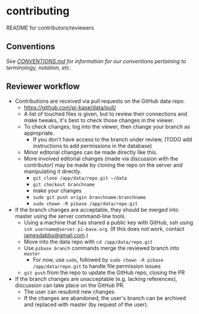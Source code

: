 # contributing
README for contributors/reviewers

## Conventions

*See [CONVENTIONS.md](CONVENTIONS.md) for information for our conventions
pertaining to terminology, notation, etc.*

## Reviewer workflow

- Contributions are received via pull requests on the GitHub data repo.
  - <https://github.com/pi-base/data/pull/>
  - A list of touched files is given, but to review their connections and
    make tweaks, it's best to check those changes in the viewer.
  - To check changes, log into the viewer, then change your branch as
    appropriate.
    - If you don't have access to the branch under review,
      (TODO add instructions to add permissions in the database)
  - Minor editorial changes can be made directly like this.
  - More involved editorial changes (made via discussion with the contributor)
    may be made by cloning the repo on the server and manipulating it directly.
    - `git clone /app/data/repo.git ~/data`
    - `git checkout branchname`
    - make your changes
    - `sudo git push origin branchname:branchname` 
    - `sudo chown -R pibase /app/data/repo.git`
- If the branch changes are acceptable, they should be merged into master
  using the server command-line tools.
  - Using a machine that has shared a public key with GitHub, ssh using
    `ssh username@server.pi-base.org`. (If this does not work, contact
    <jamesdabbs@gmail.com>.)
  - Move into the data repo with `cd /app/data/repo.git`
  - Use `pibase branch` commands merge the reviewed branch into `master`
    - For now, use `sudo`, followed by `sudo chown -R pibase /app/data/repo.git`
      to handle file permission issues
  - `git push` from the repo to update the GitHub repo, closing the PR
- If the branch changes are unacceptable (e.g. lacking references), 
  discussion can take place on the GitHub PR.
  - The user can resubmit new changes.
  - If the changes are abandoned, the user's branch can be archived and
    replaced with master (by request of the user).
